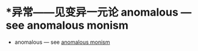 # \*异常——见变异一元论 anomalous — see anomalous monism

* anomalous — see [anomalous monism](https://plato.stanford.edu/entries/anomalous-monism/)
